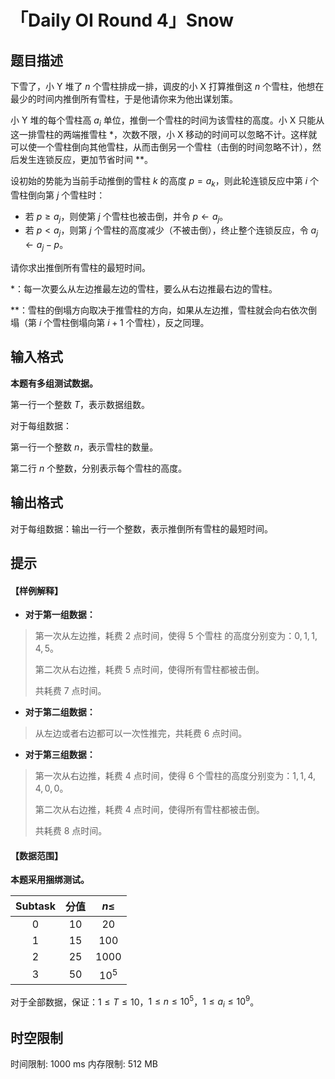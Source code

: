 # 「Daily OI Round 4」Snow

## 题目描述

下雪了，小 Y 堆了 $n$ 个雪柱排成一排，调皮的小 X 打算推倒这 $n$ 个雪柱，他想在最少的时间内推倒所有雪柱，于是他请你来为他出谋划策。

小 Y 堆的每个雪柱高 $a_i$ 单位，推倒一个雪柱的时间为该雪柱的高度。小 X 只能从这一排雪柱的两端推雪柱 \*，次数不限，小 X 移动的时间可以忽略不计。这样就可以使一个雪柱倒向其他雪柱，从而击倒另一个雪柱（击倒的时间忽略不计），然后发生连锁反应，更加节省时间 \*\*。

设初始的势能为当前手动推倒的雪柱 $k$ 的高度 $p=a_k$，则此轮连锁反应中第 $i$ 个雪柱倒向第 $j$ 个雪柱时：

- 若 $p\ge a_j$，则使第 $j$ 个雪柱也被击倒，并令 $p \gets a_j$。
- 若 $p< a_j$，则第 $j$ 个雪柱的高度减少（不被击倒），终止整个连锁反应，令 $a_j \gets a_j-p$。

请你求出推倒所有雪柱的最短时间。

\*：每一次要么从左边推最左边的雪柱，要么从右边推最右边的雪柱。

\*\*：雪柱的倒塌方向取决于推雪柱的方向，如果从左边推，雪柱就会向右依次倒塌（第 $i$ 个雪柱倒塌向第 $i+1$ 个雪柱），反之同理。

## 输入格式

**本题有多组测试数据。**

第一行一个整数 $T$，表示数据组数。

对于每组数据：
 
第一行一个整数 $n$，表示雪柱的数量。

第二行 $n$ 个整数，分别表示每个雪柱的高度。

## 输出格式

对于每组数据：输出一行一个整数，表示推倒所有雪柱的最短时间。

## 提示

#### 【样例解释】

- **对于第一组数据：**

> 第一次从左边推，耗费 $2$ 点时间，使得 $5$ 个雪柱 的高度分别变为：$0,1,1,4,5$。 
>
> 第二次从右边推，耗费 $5$ 点时间，使得所有雪柱都被击倒。 
>
> 共耗费 $7$ 点时间。

- **对于第二组数据：**

> 从左边或者右边都可以一次性推完，共耗费 $6$ 点时间。

- **对于第三组数据：**

> 第一次从右边推，耗费 $4$ 点时间，使得 $6$ 个雪柱的高度分别变为：$1,1,4,4,0,0$。  
>
> 第二次从右边推，耗费 $4$ 点时间，使得所有雪柱都被击倒。
>
> 共耗费 $8$ 点时间。

#### 【数据范围】
  
**本题采用捆绑测试。**

|$\text{Subtask}$|分值|$n \le$|
| :-----------: | :-------------:|:-----------: |
|$0$|$10$|$20$|
|$1$|$15$|$100$|
|$2$|$25$|$1000$|
|$3$|$50$|$10^5$|

对于全部数据，保证：$1 \le T \le 10$，$1 \le n \le 10^5$，$1 \le a_i \le 10^9$。

## 时空限制

时间限制: 1000 ms
内存限制: 512 MB
